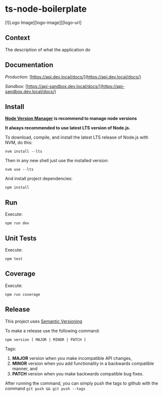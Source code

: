# ts-node-boilerplate

[![Logo Image][logo-image]][logo-url]

Context
-------

The description of what the application do

Documentation
-------

*Production:* [https://api.dev.local/docs/](https://api.dev.local/docs/)

*Sandbox:* [https://api-sandbox.dev.local/docs/](https://api-sandbox.dev.local/docs/)


Install
-------

**[Node Version Manager](https://github.com/nvm-sh/nvm) is recommend to manage node versions**

**It always recommended to use latest LTS version of Node.js.**

To download, compile, and install the latest LTS release of Node.js with NVM, do this:
```shell script
nvm install --lts
```

Then in any new shell just use the installed version:
```shell script
nvm use --lts
```

And install project dependencies:
```shell script
npm install
```

Run
---

Execute:

```shell script
npm run dev
```

Unit Tests
----------

Execute:
```shell script
npm test
```

Coverage
----------

Execute:

```shell script
npm run coverage
```

Release
-------
This project uses [Semantic Versioning](http://semver.org/)

To make a release use the following command:
```shell script
npm version [ MAJOR | MINOR | PATCH ]
```

Tags:
1. **MAJOR** version when you make incompatible API changes,
2. **MINOR** version when you add functionality in a backwards compatible manner, and
3. **PATCH** version when you make backwards compatible bug fixes.

After running the command, you can simply push the tags to github with the command `git push && git push --tags`
